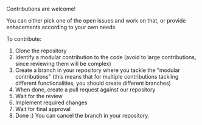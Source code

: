 Contributions are welcome!

You can either pick one of the open issues and work on that, or provide enhacements according to your own needs.

To contribute:
1. Clone the repository
1. Identify a modular contribution to the code (avoid to large contributions, since reviewing them will be complex)
1. Create a branch in your repository where you tackle the "modular contributions" (this means that for multiple contributions tackling different functionalities, you should create different branches)
1. When done, create a pull request against our repository
1. Wait for the review
1. Implement required changes
1. Wait for final approval
1. Done :) You can cancel the branch in your repository.
